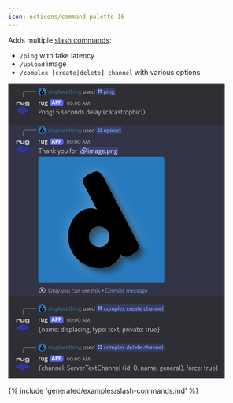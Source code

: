```yaml
---
icon: octicons/command-palette-16
---
```



Adds multiple [slash commands](/schemas/commands/slash-command-builder.md):

- `/ping` with fake latency
- `/upload` image
- `/complex [create|delete] channel` with various options


![Demo slash commands](/assets/examples/slash-commands.png)

{% include 'generated/examples/slash-commands.md' %}
